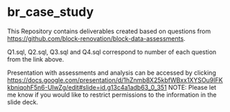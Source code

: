 # br_case_study


This Repository contains deliverables created based on questions from https://github.com/block-renovation/block-data-assessments.

Q1.sql, Q2.sql, Q3.sql and Q4.sql correspond to number of each question from the link above.

Presentation with assessments and analysis can be accessed by clicking https://docs.google.com/presentation/d/1hZnmb8X25kbfWBxx1XYSOu9IFKkbniqohF5n6-UIwZg/edit#slide=id.g13c4a1adb63_0_351
 NOTE: Please let me know if you would like to restrict permissions to the information in the slide deck.
